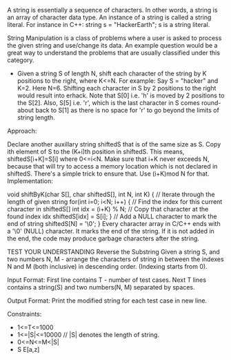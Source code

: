 A string is essentially a sequence of characters. In other words, a string is an array of character data type. An instance of a string is called a string literal. For instance in C++: string s = "HackerEarth"; 
s is a string literal.

String Manipulation is a class of problems where a user is asked to process the given string and use/change its data. An example question would be a great way to understand the problems that are usually classified under this category.

 * Given a string S of length N, shift each character of the string by K positions to the right, where K<=N.
For example: Say S = "hacker" and K=2. Here N=6.
Shifting each character in S by 2 positions to the right would result into erhack.
Note that S[0] i.e. 'h' is moved by 2 positions to the S[2]. Also, S[5] i.e. 'r', which is the last character in S comes round-about back to S[1] as there is no space for 'r' to go beyond the limits of string length.

Approach:

Declare another auxillary string shiftedS that is of the same size as S.
Copy ith element of S to the (K+i)th position in shiftedS. This means, shiftedS[i+K]=S[i] where 0<=i<N.
Make sure that i+K never exceeds N, because that will try to access a memory location which is not declared in shiftedS. There's a simple trick to ensure that. Use (i+K)mod N for that.
Implementation:

void shiftByK(char S[], char shiftedS[], int N, int K) {
    // Iterate through the length of given string
    for(int i=0; i<N; i++) {
        // Find the index for this current character in shiftedS[]
        int idx = (i+K) % N;
        // Copy that character at the found index idx
        shiftedS[idx] = S[i];
    }
    // Add a NULL character to mark the end of string
    shiftedS[N] = '\0';
}
Every character array in C/C++ ends with a '\0' (NULL) character. It marks the end of the string. If it is not added in the end, the code may produce garbage characters after the string.

TEST YOUR UNDERSTANDING
Reverse the Substring Given a string S, and two numbers N, M - arrange the characters of string in between the indexes N and M (both inclusive) in descending order. (Indexing starts from 0).

Input Format:
First line contains T - number of test cases.
Next T lines contains a string(S) and two numbers(N, M) separated by spaces.

Output Format:
Print the modified string for each test case in new line.

Constraints:

* 1<=T<=1000
* 1<=|S|<=10000 // |S| denotes the length of string.
* 0<=N<=M<|S|
* S E[a,z]
